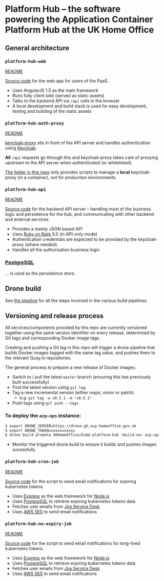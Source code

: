 # Platform Hub – the software powering the Application Container Platform Hub at the UK Home Office

## General architecture

### `platform-hub-web`

[README](platform-hub-web/README.md)

[Source code](platform-hub-web) for the web app for users of the PaaS.

- Uses AngularJS 1.5 as the main framework
- Runs fully client side (served as static assets)
- Talks to the backend API via `/api` calls in the browser
- A local development and build stack is used for easy development, testing and building of the static assets

### `platform-hub-auth-proxy`

[README](platform-hub-auth-proxy/README.md)

[keycloak-proxy](https://github.com/gambol99/keycloak-proxy) sits in front of the API server and handles authentication using [Keycloak](http://www.keycloak.org/).

**All** `/api` requests go through this and keycloak-proxy takes care of proxying upstream to the API server when authenticated (or whitelisted).

[The folder in this repo](platform-hub-auth-proxy) only provides scripts to manage a **local** keycloak-proxy (in a container), not for production environments.

### `platform-hub-api`

[README](platform-hub-api/README.md)

[Source code](platform-hub-api) for the backend API server – handling most of the business logic and persistence for the hub, and communicating with other backend and external services.

- Provides a mainly JSON based API
- Uses [Ruby on Rails](http://rubyonrails.org/) 5.0 (in API-only mode)
- Authentication credentials are expected to be provided by the keycloak-proxy (where needed)
- Handles all the authorisation business logic

### [PostgreSQL](https://www.postgresql.org/)

… is used as the persistence store.

## Drone build

See [the pipeline](.drone.yml) for all the steps involved in the various build pipelines.

## Versioning and release process

All services/components provided by this repo are currently versioned together using the same version identifier on every release, determined by Git tags and corresponding Docker image tags.

Creating and pushing a Git tag in this repo will trigger a drone pipeline that builds Docker images tagged with the same tag value, and pushes them to the relevant Quay.io repositories.

The general process to prepare a new release of Docker images:

- Switch to / pull the latest `master` branch (ensuring this has previously built successfully)
- Find the latest version using `git tag`
- Tag a new incremental version (either major, minor or patch)
  - e.g. `git tag -a v0.5.1 -m "v0.5.1"`
- Push tags using `git push --tags`

### To deploy the `acp-ops` instance:

```bash
$ export DRONE_SERVER=https://drone-gh.acp.homeoffice.gov.uk
$ export DRONE_TOKEN=xxxxxxxxxxx
$ drone build promote UKHomeOffice/kube-platform-hub <build-no> acp-ops
```
- Monitor the triggered drone build to ensure it builds and pushes images sucessfully

### `platform-hub-cron-job`

[README](platform-hub-cron-job/README.md)

[Source code](platform-hub-cron-job) for the script to send email notifications for expiring kubernetes tokens.

- Uses [Express](https://expressjs.com) as the web framework for [Node.js](https://nodejs.org/en/)
- Uses [PostgreSQL](https://www.postgresql.org/) to retrieve expiring kubernetes tokens data
- Fetches user emails from [Jira Service Desk](https://www.atlassian.com/software/jira/service-management/features/service-desk)
- Uses [AWS SES](https://aws.amazon.com/ses/) to send email notifications

### `platform-hub-no-expiry-job`

[README](platform-hub-no-expiry-job/README.md)

[Source code](platform-hub-no-expiry-job) for the script to send email notifications for long-lived kubernetes tokens.

- Uses [Express](https://expressjs.com) as the web framework for [Node.js](https://nodejs.org/en/)
- Uses [PostgreSQL](https://www.postgresql.org/) to retrieve expiring kubernetes tokens data
- Fetches user emails from [Jira Service Desk](https://www.atlassian.com/software/jira/service-management/features/service-desk)
- Uses [AWS SES](https://aws.amazon.com/ses/) to send email notifications
